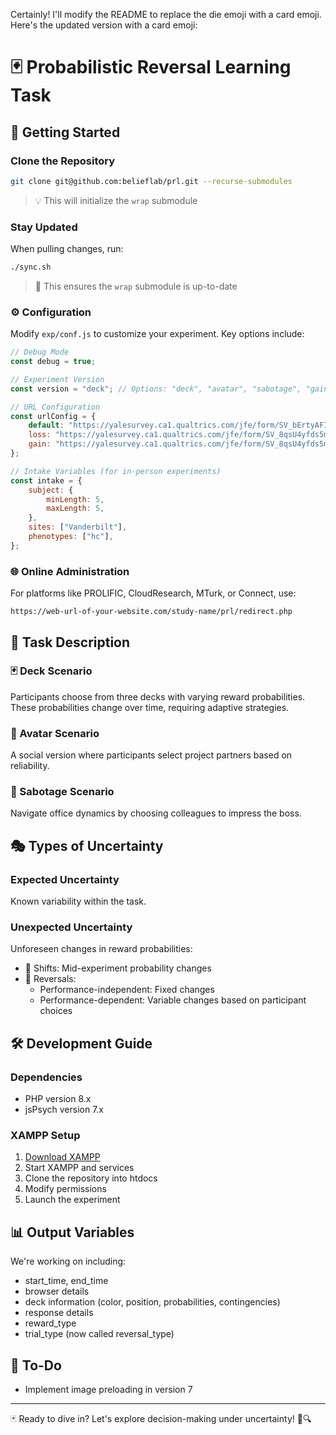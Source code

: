 Certainly! I'll modify the README to replace the die emoji with a card emoji. Here's the updated version with a card emoji:

# 🃏 Probabilistic Reversal Learning Task

## 🚀 Getting Started

### Clone the Repository

```bash
git clone git@github.com:belieflab/prl.git --recurse-submodules
```

> 💡 This will initialize the `wrap` submodule

### Stay Updated

When pulling changes, run:

```bash
./sync.sh
```

> 🔄 This ensures the `wrap` submodule is up-to-date

### ⚙️ Configuration

Modify `exp/conf.js` to customize your experiment. Key options include:

```javascript
// Debug Mode
const debug = true;

// Experiment Version
const version = "deck"; // Options: "deck", "avatar", "sabotage", "gain", "loss"

// URL Configuration
const urlConfig = {
    default: "https://yalesurvey.ca1.qualtrics.com/jfe/form/SV_bErtyAFIwnwDhWu",
    loss: "https://yalesurvey.ca1.qualtrics.com/jfe/form/SV_8qsU4yfds5mH6Pc",
    gain: "https://yalesurvey.ca1.qualtrics.com/jfe/form/SV_8qsU4yfds5mH6Pc",
};

// Intake Variables (for in-person experiments)
const intake = {
    subject: {
        minLength: 5,
        maxLength: 5,
    },
    sites: ["Vanderbilt"],
    phenotypes: ["hc"],
};
```

### 🌐 Online Administration

For platforms like PROLIFIC, CloudResearch, MTurk, or Connect, use:

```
https://web-url-of-your-website.com/study-name/prl/redirect.php
```

## 🧠 Task Description

### 🃏 Deck Scenario
Participants choose from three decks with varying reward probabilities. These probabilities change over time, requiring adaptive strategies.

### 👥 Avatar Scenario
A social version where participants select project partners based on reliability.

### 🏢 Sabotage Scenario
Navigate office dynamics by choosing colleagues to impress the boss.

## 🎭 Types of Uncertainty

### Expected Uncertainty
Known variability within the task.

### Unexpected Uncertainty
Unforeseen changes in reward probabilities:
- 🔄 Shifts: Mid-experiment probability changes
- 🔀 Reversals: 
  - Performance-independent: Fixed changes
  - Performance-dependent: Variable changes based on participant choices

## 🛠 Development Guide

### Dependencies
- PHP version 8.x
- jsPsych version 7.x

### XAMPP Setup
1. [Download XAMPP](https://www.apachefriends.org/download.html)
2. Start XAMPP and services
3. Clone the repository into htdocs
4. Modify permissions
5. Launch the experiment

## 📊 Output Variables

We're working on including:
- start_time, end_time
- browser details
- deck information (color, position, probabilities, contingencies)
- response details
- reward_type
- trial_type (now called reversal_type)

## 🚧 To-Do
- Implement image preloading in version 7

---

🃏 Ready to dive in? Let's explore decision-making under uncertainty! 🧠🔍
